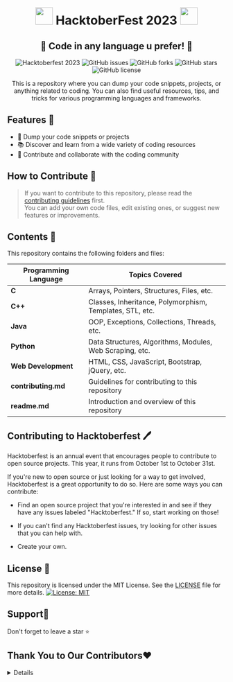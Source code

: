 

<h1 align="center">
  <img src="https://octodex.github.com/images/original.png" width="40" /> HacktoberFest 2023 <img src="https://octodex.github.com/images/original.png" width="40" />
</h1>

<div align="center">
  <h2>🎃 Code in any language u prefer! 🎃</h2>

  ![Hacktoberfest 2023](https://img.shields.io/badge/Hacktoberfest-2023-orange)
  ![GitHub issues](https://img.shields.io/github/issues/akkupy/Code_Dump)
  ![GitHub forks](https://img.shields.io/github/forks/akkupy/Code_Dump)
  ![GitHub stars](https://img.shields.io/github/stars/akkupy/Code_Dump)
  ![GitHub license](https://img.shields.io/github/license/akkupy/Code_Dump)

  <p>This is a repository where you can dump your code snippets, projects, or anything related to coding. You can also find useful resources, tips, and tricks for various programming languages and frameworks.</p>
</div>

## Features 💪

- 📁 Dump your code snippets or projects
- 📚 Discover and learn from a wide variety of coding resources
- 🌟 Contribute and collaborate with the coding community

## How to Contribute 📄

> If you want to contribute to this repository, please read the [contributing guidelines](https://github.com/akkupy/Code_Dump/blob/main/CONTRIBUTING.md) first. <br>
> You can add your own code files, edit existing ones, or suggest new features or improvements.

## Contents 📖

This repository contains the following folders and files:

| Programming Language | Topics Covered |
|----------------------|----------------|
| **C** | Arrays, Pointers, Structures, Files, etc. |
| **C++** | Classes, Inheritance, Polymorphism, Templates, STL, etc. |
| **Java** | OOP, Exceptions, Collections, Threads, etc. |
| **Python** | Data Structures, Algorithms, Modules, Web Scraping, etc. |
| **Web Development** | HTML, CSS, JavaScript, Bootstrap, jQuery, etc. |
| **contributing.md** | Guidelines for contributing to this repository |
| **readme.md** | Introduction and overview of this repository |

<!--
- **C** : This folder contains code snippets and projects written in C language. Topics covered include arrays, pointers, structures, files, etc.
- **C++**: This folder contains code snippets and projects written in C++ language. Topics covered include classes, inheritance, polymorphism, templates, STL, etc.
- **Java**: This folder contains code snippets and projects written in Java language. Topics covered include OOP, exceptions, collections, threads, etc.
- **Python**: This folder contains code snippets and projects written in Python language. Topics covered include data structures, algorithms, modules, web scraping, etc.
- **Web Development**: This folder contains code snippets and projects related to web development. Topics covered include HTML, CSS, JavaScript, Bootstrap, jQuery, etc.
- **contributing.md**: This file contains the guidelines for contributing to this repository.
- **readme.md**: This file contains the introduction and overview of this repository.
-->

## Contributing to Hacktoberfest 🖊️

Hacktoberfest is an annual event that encourages people to contribute to open source projects. This year, it runs from October 1st to October 31st.

If you're new to open source or just looking for a way to get involved, Hacktoberfest is a great opportunity to do so. Here are some ways you can contribute:

- Find an open source project that you're interested in and see if they have any issues labeled "Hacktoberfest." If so, start working on those!

- If you can't find any Hacktoberfest issues, try looking for other issues that you can help with.

- Create your own.


## License 🪪

This repository is licensed under the MIT License. See the [LICENSE](https://github.com/akkupy/Code_Dump/blob/main/LICENSE) file for more details.
[![License: MIT](https://img.shields.io/badge/License-MIT-yellow.svg)](https://github.com/akkupy/Code_Dump/blob/main/LICENSE)

## Support🙏

Don't forget to leave a star ⭐️


## Thank You to Our Contributors❤️
<details>
<Link href="https://github.com/akkupy/Code_Dump/graphs/contributors">
  <img src="https://contrib.rocks/image?repo=akkupy/Code_Dump" />
<Link/>
</details>

